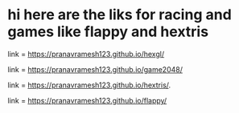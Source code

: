 # hi here are the liks for racing and games like flappy and hextris
link = https://pranavramesh123.github.io/hexgl/

link = https://pranavramesh123.github.io/game2048/

link = https://pranavramesh123.github.io/hextris/.

link = https://pranavramesh123.github.io/flappy/
